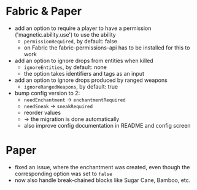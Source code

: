 # Fabric & Paper

- add an option to require a player to have a permission ('magnetic.ability.use') to use the ability
  - `permissionRequired`, by default: false
  - on Fabric the fabric-permissions-api has to be installed for this to work
- add an option to ignore drops from entities when killed
  - `ignoreEntities`, by default: none
  - the option takes identifiers and tags as an input
- add an option to ignore drops produced by ranged weapons
  - `ignoreRangedWeapons`, by default: true
- bump config version to 2:
  - `needEnchantment` -> `enchantmentRequired`
  - `needSneak` -> `sneakRequired`
  - reorder values
  - -> the migration is done automatically
  - also improve config documentation in README and config screen

# Paper
- fixed an issue, where the enchantment was created, even though the corresponding option was set to `false`
- now also handle break-chained blocks like Sugar Cane, Bamboo, etc.
